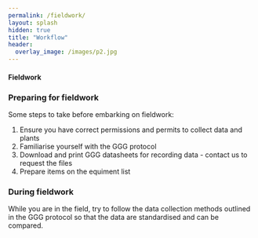 ```yaml
---
permalink: /fieldwork/
layout: splash
hidden: true
title: "Workflow"
header:
  overlay_image: /images/p2.jpg
---
```


#### Fieldwork

### Preparing for fieldwork
Some steps to take before embarking on fieldwork: 

1. Ensure you have correct permissions and permits to collect data and plants
2. Familiarise yourself with the GGG protocol
3. Download and print GGG datasheets for recording data - contact us to request the files
4. Prepare items on the equiment list

### During fieldwork

While you are in the field, try to follow the data collection methods outlined in the GGG protocol so that the data are standardised and can be compared. 



